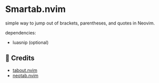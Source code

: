 # Smartab.nvim

simple way to jump out of brackets, parentheses, and quotes in Neovim.

dependencies:

- luasnip (optional)

## 🙌 Credits

- [tabout.nvim](https://github.com/abecodes/tabout.nvim)
- [neotab.nvim](https://github.com/kawre/neotab.nvim)
